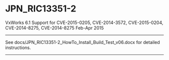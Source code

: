 # JPN_RIC13351-2
VxWorks 6.1 Support for CVE-2015-0205, CVE-2014-3572, CVE-2015-0204, CVE-2014-8275, CVE-2014-8275
Feb-Apr 2015

************************************************************************************
See docs/JPN_RIC13351-2_HowTo_Install_Build_Test_v06.docx for detailed instructions.
************************************************************************************